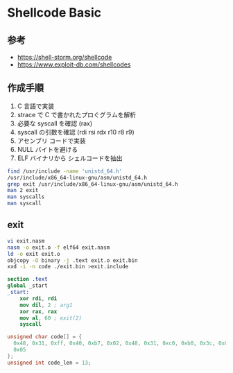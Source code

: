 # Shellcode Basic

##  参考

- https://shell-storm.org/shellcode
- https://www.exploit-db.com/shellcodes

## 作成手順

1. C 言語で実装
2. strace で C で書かれたプロぐグラムを解析
3. 必要な syscall を確認 (rax)
4. syscall の引数を確認 (rdi   rsi   rdx   r10   r8    r9)
5. アセンブリ コードで実装
6. NULL バイトを避ける
7. ELF バイナリから シェルコードを抽出

```bash
find /usr/include -name 'unistd_64.h'
/usr/include/x86_64-linux-gnu/asm/unistd_64.h
grep exit /usr/include/x86_64-linux-gnu/asm/unistd_64.h
man 2 exit
man syscalls
man syscall
```

## exit

```bash
vi exit.nasm
nasm -o exit.o -f elf64 exit.nasm                                              │
ld -o exit exit.o                                                              │
objcopy -O binary -j .text exit.o exit.bin                                     │
xxd -i -n code ./exit.bin >exit.include
```

```nasm
section .text
global _start
_start:
	xor rdi, rdi
	mov dil, 2 ; arg1
	xor rax, rax
	mov al, 60 ; exit(2)
	syscall
```

```c
unsigned char code[] = {
  0x48, 0x31, 0xff, 0x40, 0xb7, 0x02, 0x48, 0x31, 0xc0, 0xb0, 0x3c, 0x0f,
  0x05
};
unsigned int code_len = 13;
```
